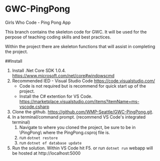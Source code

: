 # GWC-PingPong
Girls Who Code - Ping Pong App

This branch contains the skeleton code for GWC.
It will be used for the perpose of teaching coding skills and best practices.

Within the project there are skeleton functions that will assist in completing the project.

##Install

1. Install .Net Core SDK 1.0.4. https://www.microsoft.com/net/core#windowscmd
2. Recommended IED - Visual Studio Code https://code.visualstudio.com/
    - Code is not required but is recommend for quick start up of the project.
    - Install the C# extention for VS Code. https://marketplace.visualstudio.com/items?itemName=ms-vscode.csharp
3. Clone the github. https://github.com/WMP-Seattle/GWC-PingPong.git.
4. In a terminal/command prompt. (recommend VS Code's integrated terminal)
    1. Navigate to where you cloned the project, be sure to be in \PingPong\ where the PingPong.csproj file is.
    2. run `dotnet restore`
    3. run `dotnet ef database update`
5. Run the solution.
    Within VS Code hit F5.
    or run `dotnet run`
    webapp will be hosted at http://localhost:5000